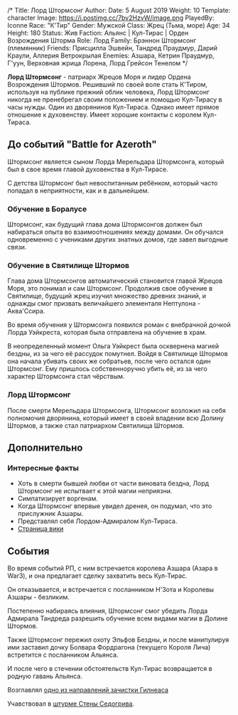 /*
Title: Лорд Штормсонг
Author:
Date: 5 August 2019
Weight: 10
Template: character
Image: https://i.postimg.cc/7bv2HzvW/image.png
PlayedBy: Iconne
Race: "К'Тир"
Gender: Мужской
Class: Жрец (Тьма, море)
Age: 34
Height: 180
Status: Жив
Faction: Альянс | Кул-Тирас | Орден Возрождения Шторма
Role: Лорд
Family: Брэннон Штормсонг (племянник)
Friends: Присцилла Эшвейн, Тандред Праудмур, Дарий Краули, Аллерия Ветрокрылая
Enemies: Азшара, Кетрин Праудмур, Г'уун, Верховная жрица Лорена, Лорд Грейсон Тенелом
*/

**Лорд Штормсонг** - патриарх Жрецов Моря и лидер Ордена Возрождения Штормов. Решивший по своей воле стать К'Тиром, используя на публике прежний облик человека, Лорд Штормсонг никогда не пренебрегал своим положением и помощью Кул-Тирасу в часы нужды. Один из дворянинов Кул-Тираса. Однако имеет прямое отношение к духовенству. Имеет хорошие контакты с королем Кул-Тираса.

## До событий "Battle for Azeroth"
Штормсонг является сыном Лорда Мерельдара Штормсонга, который был в свое время главой духовенства в Кул-Тирасе.

С детства Штормсонг был невоспитанным ребёнком, который часто попадал в неприятности, как и в дальнейшем.

### Обучение в Боралусе
Штормсонг, как будущий глава дома Штормсонгов должен был набираться опыта во взаимоотношениях между домами. Он обучался одновременно с учениками других знатных домов, где завел выгодные связи.

### Обучение в Святилище Штормов
Глава дома Штормсонгов автоматический становится главой Жрецов Моря, это понимал и сам Штормсонг. Продолжив свое обучение в Святилище, будущий жрец изучил множество древних знаний, и однажды смог призвать величайшего элементаля Нептулона - Аква'Ссира.

Во время обучения у Штормсонга появился роман с внебрачной дочкой Лорда Уэйкреста, которая была отправлена на обучение в храм.

В неопределенный момент Ольга Уэйкрест была осквернена магией бездны, из за чего её рассудок помутнел. Войдя в Святилище Штормов она начала убивать своих же собратьев, после чего остался один Штормсонг. Ему пришлось собственноручно убить её, из за чего характер Штормсонга стал чёрствым.

### Лорд Штормсонг
После смерти Мерельдара Штормсонга, Штормсонг возложил на себя полномочия дворянина, который имеет в своей владении всю Долину Штормов, а также стал патриархом Святилища Штормов.

## Дополнительно

### Интересные факты
- Хоть в смерти бывшей любви от части виновата бездна, Лорд Штормсонг не испытвает к этой магии неприязни.
- Симпатизирует воргенам.
- Когда Штормсонг впервые увидел дренея, он подумал, что это прислужник Азшары.
- Представлял себя Лордом-Адмиралом Кул-Тираса.
- [Страница вики](https://ru.wowhead.com/npc=139737/%D0%BB%D0%BE%D1%80%D0%B4-%D1%88%D1%82%D0%BE%D1%80%D0%BC%D1%81%D0%BE%D0%BD%D0%B3)



## События
Во время событий РП, с ним встречается королева Азшара (Азара в War3), и она предлагает сделку захватить весь Кул-Тирас.

Он отказывается, и встречается с посланником Н'Зота и Королевы Азшары - безликим.

Постепенно набираясь влияния, Штормсонг смог убедить Лорда Адмирала Тандреда разрешить обучение всем видами магии в Долине Штормов.

Также Штормсонг пережил охоту Эльфов Бездны, и после манипулируя ими заставил дочку Болвара Фордрагона (текущего Короля Лича) встретится с посланником Альянса.

И после чего в стечении обстоятельств Кул-Тирас возвращается в родную гавань Альянса.

Возглавлял [одно из направлений зачистки Гилнеаса](/events/gilneas-assault)

Учавствовал в [штурме Стены Седогрива](/events/fall-of-the-wall).